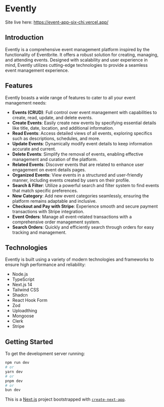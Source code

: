 # Evently
Site live here: https://event-app-six-chi.vercel.app/
## Introduction

Evently is a comprehensive event management platform inspired by the functionality of Eventbrite. It offers a robust solution for creating, managing, and attending events. Designed with scalability and user experience in mind, Evently utilizes cutting-edge technologies to provide a seamless event management experience.

## Features

Evently boasts a wide range of features to cater to all your event management needs:

- **Events (CRUD)**: Full control over event management with capabilities to create, read, update, and delete events.
- **Create Events**: Easily create new events by specifying essential details like title, date, location, and additional information.
- **Read Events**: Access detailed views of all events, exploring specifics such as descriptions, schedules, and more.
- **Update Events**: Dynamically modify event details to keep information accurate and current.
- **Delete Events**: Simplify the removal of events, enabling effective management and curation of the platform.
- **Related Events**: Discover events that are related to enhance user engagement on event details pages.
- **Organized Events**: View events in a structured and user-friendly manner, including events created by users on their profile.
- **Search & Filter**: Utilize a powerful search and filter system to find events that match specific preferences.
- **New Category**: Add new event categories seamlessly, ensuring the platform remains adaptable and inclusive.
- **Checkout and Pay with Stripe**: Experience smooth and secure payment transactions with Stripe integration.
- **Event Orders**: Manage all event-related transactions with a comprehensive order management system.
- **Search Orders**: Quickly and efficiently search through orders for easy tracking and management.

## Technologies

Evently is built using a variety of modern technologies and frameworks to ensure high performance and reliability:

- Node.js
- TypeScript
- Next.js 14
- Tailwind CSS
- Shadcn
- React Hook Form
- Zod
- Uploadthing
- Mongoose
- Clerk
- Stripe

## Getting Started

To get the development server running:

```bash
npm run dev
# or
yarn dev
# or
pnpm dev
# or
bun dev
```

This is a [Next.js](https://nextjs.org/) project bootstrapped with [`create-next-app`](https://github.com/vercel/next.js/tree/canary/packages/create-next-app).
